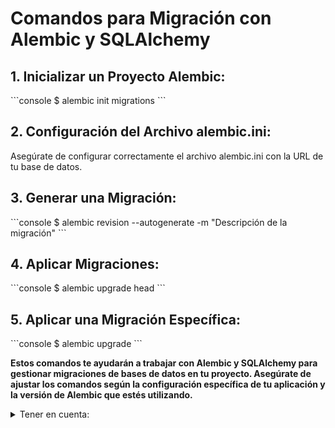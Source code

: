 # Comandos para Migración con Alembic y SQLAlchemy

## 1. Inicializar un Proyecto Alembic:
<div class="termy">
```console
$ alembic init migrations
```
</div>

## 2. Configuración del Archivo alembic.ini:
Asegúrate de configurar correctamente el archivo alembic.ini con la URL de tu base de datos.


## 3. Generar una Migración:
<div class="termy">
```console
$ alembic revision --autogenerate -m "Descripción de la migración"
```
</div>


## 4. Aplicar Migraciones:
<div class="termy">
```console
$ alembic upgrade head
```
</div>

## 5. Aplicar una Migración Específica:
<div class="termy">
```console
$ alembic upgrade <identificador>
```
</div>

**Estos comandos te ayudarán a trabajar con Alembic y SQLAlchemy para gestionar migraciones de bases de datos en tu proyecto. Asegúrate de ajustar los comandos según la configuración específica de tu aplicación y la versión de Alembic que estés utilizando.**

<details markdown="1">
<summary>Tener en cuenta: </summary>
Ten en cuenta que los modelos nuevos que se vayan agregando deben estar importados en el directorio `core/databases/models/__init__.py` como en el siguiente ejemplo:
```Python
from . import Endpoints
from . import EndpointsGroups
from . import EndpointsRoles
...
# Demás importaciones
```
</details>